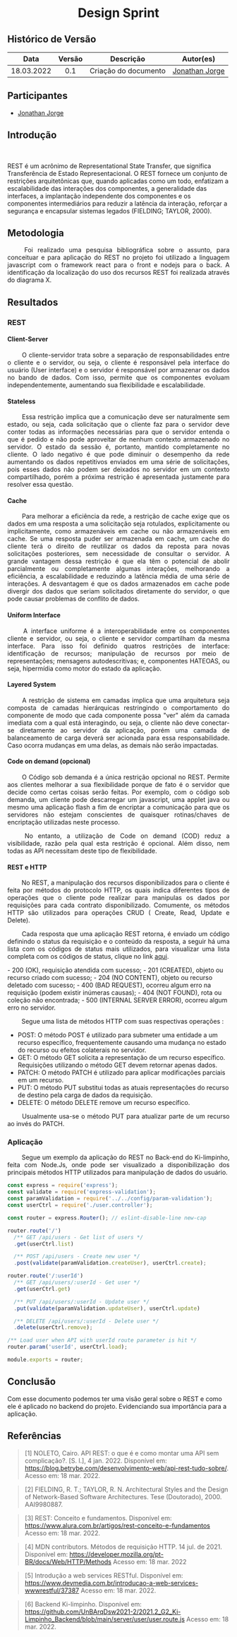 # <center> Design Sprint

## Histórico de Versão<br>

|Data | Versão | Descrição | Autor(es)|
| :-:|:-:|:-:|:-: |
| 18.03.2022 | 0.1 | Criação do documento | [Jonathan Jorge](https://github.com/Jonathan-Oliveira) |

## Participantes

* [Jonathan Jorge](https://github.com/Jonathan-Oliveira)

## Introdução

<p align="justify">&emsp;&emsp;

REST é um acrônimo de Representational State Transfer, que significa Transferência de Estado Representacional. O REST fornece um conjunto de restrições arquitetônicas que, quando aplicadas como um todo, enfatizam a escalabilidade das interações dos componentes, a generalidade das interfaces, a implantação independente dos componentes e os componentes intermediários para reduzir a latência da interação, reforçar a segurança e encapsular sistemas legados (FIELDING; TAYLOR, 2000).
</p>

## Metodologia

<p align="justify">&emsp;&emsp;
Foi realizado uma pesquisa bibliográfica sobre o assunto, para conceituar e para aplicação do REST no projeto foi utilizado a linguagem javascript com o framework react para o front e nodejs para o back. A identificação da localização do uso dos recursos REST foi realizada através do diagrama X.
</p>

## Resultados

### REST

#### Client-Server

<p align="justify">&emsp;&emsp;
O cliente-servidor trata sobre a separação de responsabilidades entre o cliente e o servidor, ou seja, o cliente é responsável pela interface do usuário (User interface) e o servidor é responsável por armazenar os dados no bando de dados. Com isso, permite que os componentes evoluam independentemente, aumentando sua flexibilidade e escalabilidade.
</p>

#### Stateless

<p align="justify">&emsp;&emsp;
Essa restrição implica que a comunicação deve ser naturalmente sem estado, ou seja, cada solicitação que o cliente faz para o servidor deve conter todas as informações necessárias para que o servidor entenda o que é pedido e não pode aproveitar de nenhum contexto armazenado no servidor. O estado da sessão é, portanto, mantido completamente no cliente. O lado negativo é que pode diminuir o desempenho da rede aumentando os dados repetitivos enviados em uma série de solicitações, pois esses dados não podem ser deixados no servidor em um contexto compartilhado, porém a próxima restrição é apresentada justamente para resolver essa questão.
</p>

#### Cache

<p align="justify">&emsp;&emsp;
Para melhorar a eficiência da rede, a restrição de cache exige que os dados em uma resposta a uma solicitação seja rotulados, explicitamente ou implicitamente, como armazenáveis em cache ou não armazenáveis em cache. Se uma resposta puder ser armazenada em cache, um cache do cliente terá o direito de reutilizar os dados da reposta para novas solicitações posteriores, sem necessidade de consultar o servidor. A grande vantagem dessa restrição é que ela têm o potencial de abolir parcialmente ou completamente algumas interações, melhorando a eficiência, a escalabilidade e reduzindo a latência média de uma série de interações. A desvantagem é que os dados armazenados em cache pode divergir dos dados que seriam solicitados diretamente do servidor, o que pode causar problemas de conflito de dados.
</p>

#### Uniform Interface

<p align="justify">&emsp;&emsp;
A interface uniforme é a interoperabilidade entre os componentes cliente e servidor, ou seja, o cliente e servidor compartilham da mesma interface. Para isso foi definido quatros restrições de interface: identificação de recursos; manipulação de recursos por meio de representações; mensagens autodescritivas; e, componentes HATEOAS, ou seja, hipermídia como motor do estado da aplicação.
</p>

#### Layered System

<p align="justify">&emsp;&emsp;
A restrição de sistema em camadas implica que uma arquitetura seja composta de camadas hierárquicas restringindo o comportamento do componente de modo que cada componente possa "ver" além da camada imediata com a qual está interagindo, ou seja, o cliente não deve conectar-se diretamente ao servidor da aplicação, porém uma camada de balanceamento de carga deverá ser acionada para essa responsabilidade. Caso ocorra mudanças em uma delas, as demais não serão impactadas.
</p>

#### Code on demand (opcional)  

<p align="justify">&emsp;&emsp;
O Código sob demanda é a única restrição opcional no REST. Permite aos clientes melhorar a sua flexibilidade porque de fato é o servidor que decide como certas coisas serão feitas. Por exemplo, com o código sob demanda, um cliente pode descarregar um javascript, uma applet java ou mesmo uma aplicação flash a fim de encriptar a comunicação para que os servidores não estejam conscientes de quaisquer rotinas/chaves de encriptação utilizadas neste processo.
</p>
<p align="justify">&emsp;&emsp;
No entanto, a utilização de Code on demand (COD) reduz a visibilidade, razão pela qual esta restrição é opcional. Além disso, nem todas as API necessitam deste tipo de flexibilidade.
</p>

#### REST e HTTP

<p align="justify">&emsp;&emsp;
No REST, a manipulação dos recursos disponibilizados para o cliente é feita por métodos do protocolo HTTP, os quais indica diferentes tipos de operações que o cliente pode realizar para manipulas os dados por requisições para cada contrato disponibilizado. Comumente, os métodos HTTP são utilizados para operações CRUD ( Create, Read, Update e Delete). 
</p>
<p align="justify">&emsp;&emsp;
Cada resposta que uma aplicação REST retorna, é enviado um código definindo o status da requisição e o conteúdo da resposta, a seguir há uma lista com os códigos de status mais utilizados, para visualizar uma lista completa com os códigos de status, clique no link <a href='https://developer.mozilla.org/pt-BR/docs/Web/HTTP/Status'>aqui</a>.
</p>
- 200 (OK), requisição atendida com sucesso;
- 201 (CREATED), objeto ou recurso criado com sucesso;
- 204 (NO CONTENT), objeto ou recurso deletado com sucesso;
- 400 (BAD REQUEST), ocorreu algum erro na requisição (podem existir inúmeras causas);
- 404 (NOT FOUND), rota ou coleção não encontrada;
- 500 (INTERNAL SERVER ERROR), ocorreu algum erro no servidor.

<p align="justify">&emsp;&emsp;
Segue uma lista de métodos HTTP com suas respectivas operações :
</p>

- POST: O método POST é utilizado para submeter uma entidade a um recurso específico, frequentemente causando uma mudança no estado do recurso ou efeitos colaterais no servidor.
- GET: O método GET solicita a representação de um recurso específico. Requisições utilizando o método GET devem retornar apenas dados.
- PATCH: O método PATCH é utilizado para aplicar modificações parciais em um recurso.
- PUT: O método PUT substitui todas as atuais representações do recurso de destino pela carga de dados da requisição.
- DELETE: O método DELETE remove um recurso específico.

<p align="justify">&emsp;&emsp;
Usualmente usa-se o método PUT para atualizar parte de um recurso ao invés do PATCH.
</p>

### Aplicação

<p align="justify">&emsp;&emsp;
Segue um exemplo da aplicação do REST no Back-end do Ki-limpinho, feita com Node.Js, onde pode ser visualizado a disponibilização dos principais métodos HTTP utilizados para manipulação de dados do usuário.
</p>

```javascript
const express = require('express');
const validate = require('express-validation');
const paramValidation = require('../../config/param-validation');
const userCtrl = require('./user.controller');

const router = express.Router(); // eslint-disable-line new-cap

router.route('/')
  /** GET /api/users - Get list of users */
  .get(userCtrl.list)

  /** POST /api/users - Create new user */
  .post(validate(paramValidation.createUser), userCtrl.create);

router.route('/:userId')
  /** GET /api/users/:userId - Get user */
  .get(userCtrl.get)

  /** PUT /api/users/:userId - Update user */
  .put(validate(paramValidation.updateUser), userCtrl.update)

  /** DELETE /api/users/:userId - Delete user */
  .delete(userCtrl.remove);

/** Load user when API with userId route parameter is hit */
router.param('userId', userCtrl.load);

module.exports = router;
```

## Conclusão

 Com esse documento podemos ter uma visão geral sobre o REST e como ele é aplicado no backend do  projeto. Evidenciando sua importância para a aplicação.

## Referências

> [1] NOLETO, Cairo. API REST: o que é e como montar uma API sem complicação?. [S. l.], 4 jan. 2022. Disponível em: <https://blog.betrybe.com/desenvolvimento-web/api-rest-tudo-sobre/>. Acesso em: 18 mar. 2022.

> [2] FIELDING, R. T.; TAYLOR, R. N. Architectural Styles and the Design of Network-Based
Software Architectures. Tese (Doutorado), 2000. AAI9980887.

> [3] REST: Conceito e fundamentos. Disponível em: <https://www.alura.com.br/artigos/rest-conceito-e-fundamentos> Acesso em: 18 mar. 2022.

> [4] MDN contributors. Métodos de requisição HTTP. 14 jul. de 2021. Disponível em: <https://developer.mozilla.org/pt-BR/docs/Web/HTTP/Methods> Acesso em: 18 mar. 2022

> [5] Introdução a web services RESTful. Disponível em: <https://www.devmedia.com.br/introducao-a-web-services-wwwrestful/37387> Acesso em: 18 mar. 2022.

> [6] Backend Ki-limpinho. Disponível em: <https://github.com/UnBArqDsw2021-2/2021.2_G2_Ki-Limpinho_Backend/blob/main/server/user/user.route.js> Acesso em: 18 mar. 2022.